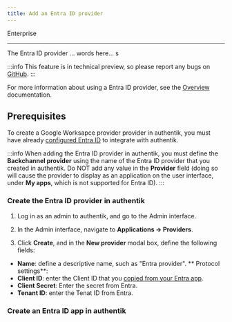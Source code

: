 ```yaml
---
title: Add an Entra ID provider
---
```


<span class="badge badge--primary">Enterprise</span>

---

The Entra ID provider ... words here... s

:::info
This feature is in technical preview, so please report any bugs on [GitHub](https://github.com/goauthentik/authentik/issues).
:::

For more information about using a Entra ID provider, see the [Overview](./index.md) documentation.

## Prerequisites

To create a Google Worksapce provider provider in authentik, you must have already [configured Entra ID](./setup-entra.md) to integrate with authentik.

:::info
When adding the Entra ID provider in authentik, you must define the **Backchannel provider** using the name of the Entra ID provider that you created in authentik. Do NOT add any value in the **Provider** field (doing so will cause the provider to display as an application on the user interface, under **My apps**, which is not supported for Entra ID).
:::

### Create the Entra ID provider in authentik

1. Log in as an admin to authentik, and go to the Admin interface.

2. In the Admin interface, navigate to **Applications -> Providers**.

3. Click **Create**, and in the **New provider** modal box, define the following fields:

-   **Name**: define a descriptive name, such as "Entra provider".
    ** Protocol settings**:
-   **Client ID**: enter the Client ID that you [copied from your Entra app](./setup-entra.md).
-   **Client Secret**: Enter the secret from Entra.
-   **Tenant ID**: enter the Tenat ID from Entra.

### Create an Entra ID app in authentik
